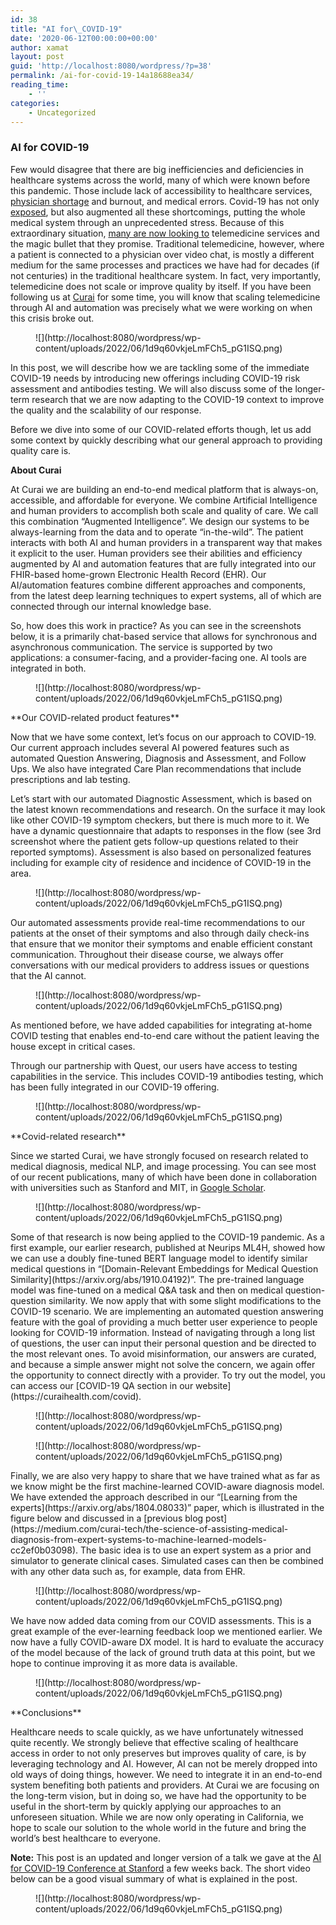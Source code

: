 ```yaml
---
id: 38
title: "AI for\_COVID-19"
date: '2020-06-12T00:00:00+00:00'
author: xamat
layout: post
guid: 'http://localhost:8080/wordpress/?p=38'
permalink: /ai-for-covid-19-14a18688ea34/
reading_time:
    - ''
categories:
    - Uncategorized
---
```


### AI for COVID-19

Few would disagree that there are big inefficiencies and deficiencies in healthcare systems across the world, many of which were known before this pandemic. Those include lack of accessibility to healthcare services, [physician shortage](https://www.aamc.org/news-insights/press-releases/new-findings-confirm-predictions-physician-shortage) and burnout, and medical errors. Covid-19 has not only [exposed](https://hbr.org/2020/03/coronavirus-is-exposing-deficiencies-in-u-s-health-care), but also augmented all these shortcomings, putting the whole medical system through an unprecedented stress. Because of this extraordinary situation, [many are now looking to](https://www.nejm.org/doi/full/10.1056/NEJMp2003539) telemedicine services and the magic bullet that they promise. Traditional telemedicine, however, where a patient is connected to a physician over video chat, is mostly a different medium for the same processes and practices we have had for decades (if not centuries) in the traditional healthcare system. In fact, very importantly, telemedicine does not scale or improve quality by itself. If you have been following us at [Curai](https://www.curai.com) for some time, you will know that scaling telemedicine through AI and automation was precisely what we were working on when this crisis broke out.

<figure>![](http://localhost:8080/wordpress/wp-content/uploads/2022/06/1d9q60vkjeLmFCh5_pG1ISQ.png)<figcaption></figcaption></figure>In this post, we will describe how we are tackling some of the immediate COVID-19 needs by introducing new offerings including COVID-19 risk assessment and antibodies testing. We will also discuss some of the longer-term research that we are now adapting to the COVID-19 context to improve the quality and the scalability of our response.

Before we dive into some of our COVID-related efforts though, let us add some context by quickly describing what our general approach to providing quality care is.

**About Curai**

At Curai we are building an end-to-end medical platform that is always-on, accessible, and affordable for everyone. We combine Artificial Intelligence and human providers to accomplish both scale and quality of care. We call this combination “Augmented Intelligence”. We design our systems to be always-learning from the data and to operate “in-the-wild”. The patient interacts with both AI and human providers in a transparent way that makes it explicit to the user. Human providers see their abilities and efficiency augmented by AI and automation features that are fully integrated into our FHIR-based home-grown Electronic Health Record (EHR). Our AI/automation features combine different approaches and components, from the latest deep learning techniques to expert systems, all of which are connected through our internal knowledge base.

So, how does this work in practice? As you can see in the screenshots below, it is a primarily chat-based service that allows for synchronous and asynchronous communication. The service is supported by two applications: a consumer-facing, and a provider-facing one. AI tools are integrated in both.

<figure>![](http://localhost:8080/wordpress/wp-content/uploads/2022/06/1d9q60vkjeLmFCh5_pG1ISQ.png)<figcaption></figcaption></figure>**Our COVID-related product features**

Now that we have some context, let’s focus on our approach to COVID-19. Our current approach includes several AI powered features such as automated Question Answering, Diagnosis and Assessment, and Follow Ups. We also have integrated Care Plan recommendations that include prescriptions and lab testing.

Let’s start with our automated Diagnostic Assessment, which is based on the latest known recommendations and research. On the surface it may look like other COVID-19 symptom checkers, but there is much more to it. We have a dynamic questionnaire that adapts to responses in the flow (see 3rd screenshot where the patient gets follow-up questions related to their reported symptoms). Assessment is also based on personalized features including for example city of residence and incidence of COVID-19 in the area.

<figure>![](http://localhost:8080/wordpress/wp-content/uploads/2022/06/1d9q60vkjeLmFCh5_pG1ISQ.png)<figcaption></figcaption></figure>Our automated assessments provide real-time recommendations to our patients at the onset of their symptoms and also through daily check-ins that ensure that we monitor their symptoms and enable efficient constant communication. Throughout their disease course, we always offer conversations with our medical providers to address issues or questions that the AI cannot.

<figure>![](http://localhost:8080/wordpress/wp-content/uploads/2022/06/1d9q60vkjeLmFCh5_pG1ISQ.png)<figcaption></figcaption></figure>As mentioned before, we have added capabilities for integrating at-home COVID testing that enables end-to-end care without the patient leaving the house except in critical cases.

Through our partnership with Quest, our users have access to testing capabilities in the service. This includes COVID-19 antibodies testing, which has been fully integrated in our COVID-19 offering.

<figure>![](http://localhost:8080/wordpress/wp-content/uploads/2022/06/1d9q60vkjeLmFCh5_pG1ISQ.png)<figcaption></figcaption></figure>**Covid-related research**

Since we started Curai, we have strongly focused on research related to medical diagnosis, medical NLP, and image processing. You can see most of our recent publications, many of which have been done in collaboration with universities such as Stanford and MIT, in [Google Scholar](https://scholar.google.com/citations?hl=en&user=YYUK51oAAAAJ&view_op=list_works&sortby=pubdate).

<figure>![](http://localhost:8080/wordpress/wp-content/uploads/2022/06/1d9q60vkjeLmFCh5_pG1ISQ.png)<figcaption></figcaption></figure>Some of that research is now being applied to the COVID-19 pandemic. As a first example, our earlier research, published at Neurips ML4H, showed how we can use a doubly fine-tuned BERT language model to identify similar medical questions in “[Domain-Relevant Embeddings for Medical Question Similarity](https://arxiv.org/abs/1910.04192)”. The pre-trained language model was fine-tuned on a medical Q&amp;A task and then on medical question-question similarity. We now apply that with some slight modifications to the COVID-19 scenario. We are implementing an automated question answering feature with the goal of providing a much better user experience to people looking for COVID-19 information. Instead of navigating through a long list of questions, the user can input their personal question and be directed to the most relevant ones. To avoid misinformation, our answers are curated, and because a simple answer might not solve the concern, we again offer the opportunity to connect directly with a provider. To try out the model, you can access our [COVID-19 QA section in our website](https://curaihealth.com/covid).

<figure>![](http://localhost:8080/wordpress/wp-content/uploads/2022/06/1d9q60vkjeLmFCh5_pG1ISQ.png)<figcaption></figcaption></figure><figure>![](http://localhost:8080/wordpress/wp-content/uploads/2022/06/1d9q60vkjeLmFCh5_pG1ISQ.png)<figcaption></figcaption></figure>Finally, we are also very happy to share that we have trained what as far as we know might be the first machine-learned COVID-aware diagnosis model. We have extended the approach described in our “[Learning from the experts](https://arxiv.org/abs/1804.08033)” paper, which is illustrated in the figure below and discussed in a [previous blog post](https://medium.com/curai-tech/the-science-of-assisting-medical-diagnosis-from-expert-systems-to-machine-learned-models-cc2ef0b03098). The basic idea is to use an expert system as a prior and simulator to generate clinical cases. Simulated cases can then be combined with any other data such as, for example, data from EHR.

<figure>![](http://localhost:8080/wordpress/wp-content/uploads/2022/06/1d9q60vkjeLmFCh5_pG1ISQ.png)<figcaption></figcaption></figure>We have now added data coming from our COVID assessments. This is a great example of the ever-learning feedback loop we mentioned earlier. We now have a fully COVID-aware DX model. It is hard to evaluate the accuracy of the model because of the lack of ground truth data at this point, but we hope to continue improving it as more data is available.

<figure>![](http://localhost:8080/wordpress/wp-content/uploads/2022/06/1d9q60vkjeLmFCh5_pG1ISQ.png)<figcaption></figcaption></figure>**Conclusions**

Healthcare needs to scale quickly, as we have unfortunately witnessed quite recently. We strongly believe that effective scaling of healthcare access in order to not only preserves but improves quality of care, is by leveraging technology and AI. However, AI can not be merely dropped into old ways of doing things, however. We need to integrate it in an end-to-end system benefiting both patients and providers. At Curai we are focusing on the long-term vision, but in doing so, we have had the opportunity to be useful in the short-term by quickly applying our approaches to an unforeseen situation. While we are now only operating in California, we hope to scale our solution to the whole world in the future and bring the world’s best healthcare to everyone.

**Note:** This post is an updated and longer version of a talk we gave at the [AI for COVID-19 Conference at Stanford](https://hai.stanford.edu/events/covid-19-and-ai-virtual-conference) a few weeks back. The short video below can be a good visual summary of what is explained in the post.

<figure>![](http://localhost:8080/wordpress/wp-content/uploads/2022/06/1d9q60vkjeLmFCh5_pG1ISQ.png)<figcaption></figcaption></figure>